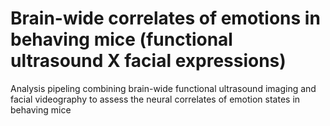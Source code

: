 # Brain-wide correlates of emotions in behaving mice (functional ultrasound X facial expressions)

Analysis pipeling combining brain-wide functional ultrasound imaging and facial videography to assess the neural correlates of emotion states in behaving mice

